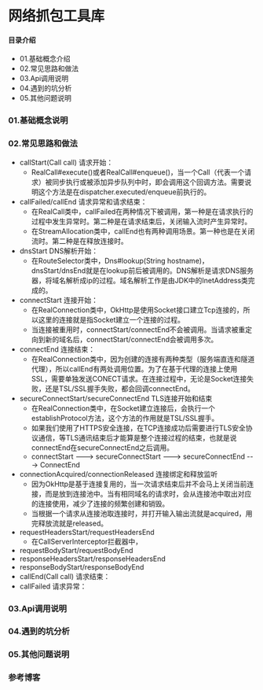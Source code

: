# 网络抓包工具库
#### 目录介绍
- 01.基础概念介绍
- 02.常见思路和做法
- 03.Api调用说明
- 04.遇到的坑分析
- 05.其他问题说明



### 01.基础概念说明


### 02.常见思路和做法
- callStart(Call call) 请求开始：
    - RealCall#execute()或者RealCall#enqueue()，当一个Call（代表一个请求）被同步执行或被添加异步队列中时，即会调用这个回调方法。需要说明这个方法是在dispatcher.executed/enqueue前执行的。
- callFailed/callEnd 请求异常和请求结束：
    - 在RealCall类中，callFailed在两种情况下被调用，第一种是在请求执行的过程中发生异常时。第二种是在请求结束后，关闭输入流时产生异常时。
    - 在StreamAllocation类中，callEnd也有两种调用场景。第一种也是在关闭流时。第二种是在释放连接时。
- dnsStart DNS解析开始：
    - 在RouteSelector类中，Dns#lookup(String hostname)，dnsStart/dnsEnd就是在lookup前后被调用的。DNS解析是请求DNS服务器，将域名解析成ip的过程。域名解析工作是由JDK中的InetAddress类完成的。
- connectStart 连接开始：
    - 在RealConnection类中，OkHttp是使用Socket接口建立Tcp连接的，所以这里的连接就是指Socket建立一个连接的过程。
    - 当连接被重用时，connectStart/connectEnd不会被调用。当请求被重定向到新的域名后，connectStart/connectEnd会被调用多次。
- connectEnd 连接结束：
    - 在RealConnection类中，因为创建的连接有两种类型（服务端直连和隧道代理），所以callEnd有两处调用位置。为了在基于代理的连接上使用SSL，需要单独发送CONECT请求。在连接过程中，无论是Socket连接失败，还是TSL/SSL握手失败，都会回调connectEnd。
- secureConnectStart/secureConnectEnd TLS连接开始和结束
    - 在RealConnection类中，在Socket建立连接后，会执行一个establishProtocol方法，这个方法的作用就是TSL/SSL握手。
    - 如果我们使用了HTTPS安全连接，在TCP连接成功后需要进行TLS安全协议通信，等TLS通讯结束后才能算是整个连接过程的结束，也就是说connectEnd在secureConnectEnd之后调用。
    - connectStart --->  secureConnectStart ---> secureConnectEnd ---> ConnectEnd
- connectionAcquired/connectionReleased 连接绑定和释放监听
    - 因为OkHttp是基于连接复用的，当一次请求结束后并不会马上关闭当前连接，而是放到连接池中。当有相同域名的请求时，会从连接池中取出对应的连接使用，减少了连接的频繁创建和销毁。
    - 当根据一个请求从连接池取连接时，并打开输入输出流就是acquired，用完释放流就是released。
- requestHeadersStart/requestHeadersEnd
    - 在CallServerInterceptor拦截器中，
- requestBodyStart/requestBodyEnd
- responseHeadersStart/responseHeadersEnd
- responseBodyStart/responseBodyEnd
- callEnd(Call call) 请求结束：
- callFailed 请求异常：


### 03.Api调用说明



### 04.遇到的坑分析


### 05.其他问题说明



### 参考博客


